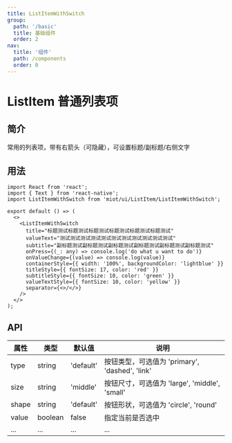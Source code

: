 ```yaml
---
title: ListItemWithSwitch
group:
  path: '/basic'
  title: 基础组件
  order: 2
nav:
  title: '组件'
  path: /components
  order: 0
---
```


# ListItem 普通列表项

## 简介

常用的列表项，带有右箭头（可隐藏），可设置标题/副标题/右侧文字

## 用法

```tsx
import React from 'react';
import { Text } from 'react-native';
import ListItemWithSwitch from 'miot/ui/ListItem/ListItemWithSwitch';

export default () => (
  <>
    <ListItemWithSwitch
      title="标题测试标题测试标题测试标题测试标题测试标题测试"
      valueText="测试测试测试测试测试测试测试测试测试测试测试"
      subtitle="副标题测试副标题测试副标题测试副标题测试副标题测试副标题测试"
      onPress={(_: any) => console.log('do what u want to do')}
      onValueChange={(value) => console.log(value)}
      containerStyle={{ width: '100%', backgroundColor: 'lightblue' }}
      titleStyle={{ fontSize: 17, color: 'red' }}
      subtitleStyle={{ fontSize: 10, color: 'green' }}
      valueTextStyle={{ fontSize: 10, color: 'yellow' }}
      separator={<>/</>}
    />
  </>
);
```

## API

| 属性  | 类型    | 默认值    | 说明                                           |
| ----- | ------- | --------- | ---------------------------------------------- |
| type  | string  | 'default' | 按钮类型，可选值为 'primary', 'dashed', 'link' |
| size  | string  | 'middle'  | 按钮尺寸，可选值为 'large', 'middle', 'small'  |
| shape | string  | 'default' | 按钮形状，可选值为 'circle', 'round'           |
| value | boolean | false     | 指定当前是否选中                               |
| ...   | ...     | ...       | ...                                            |
